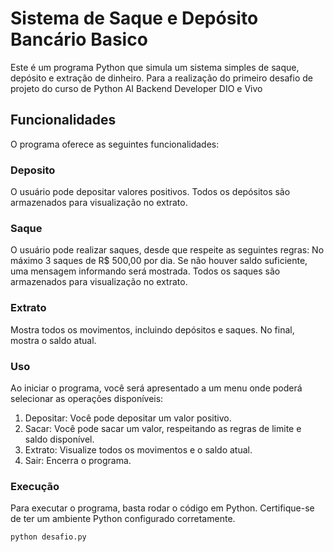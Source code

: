 # Sistema de Saque e Depósito Bancário Basico
Este é um programa Python que simula um sistema simples de saque, depósito e extração de dinheiro. Para a realização do primeiro desafio de projeto do curso de Python AI Backend Developer DIO e Vivo

## Funcionalidades
O programa oferece as seguintes funcionalidades:

### Deposito
O usuário pode depositar valores positivos.
Todos os depósitos são armazenados para visualização no extrato.
### Saque
O usuário pode realizar saques, desde que respeite as seguintes regras:
No máximo 3 saques de R$ 500,00 por dia.
Se não houver saldo suficiente, uma mensagem informando será mostrada.
Todos os saques são armazenados para visualização no extrato.
### Extrato
Mostra todos os movimentos, incluindo depósitos e saques.
No final, mostra o saldo atual.
### Uso
Ao iniciar o programa, você será apresentado a um menu onde poderá selecionar as operações disponíveis:

1. Depositar: Você pode depositar um valor positivo.
2. Sacar: Você pode sacar um valor, respeitando as regras de limite e saldo disponível.
3. Extrato: Visualize todos os movimentos e o saldo atual.
4. Sair: Encerra o programa.
### Execução
Para executar o programa, basta rodar o código em Python. Certifique-se de ter um ambiente Python configurado corretamente.

```bash
python desafio.py

```